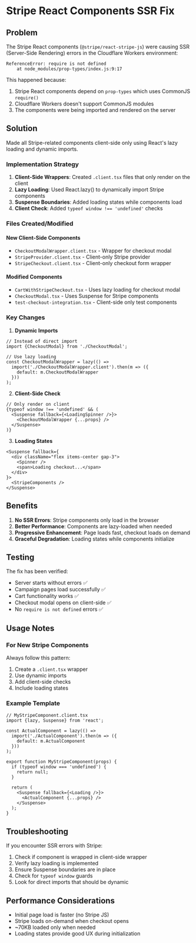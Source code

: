 # Stripe React Components SSR Fix

## Problem
The Stripe React components (`@stripe/react-stripe-js`) were causing SSR (Server-Side Rendering) errors in the Cloudflare Workers environment:
```
ReferenceError: require is not defined
    at node_modules/prop-types/index.js:9:17
```

This happened because:
1. Stripe React components depend on `prop-types` which uses CommonJS `require()`
2. Cloudflare Workers doesn't support CommonJS modules
3. The components were being imported and rendered on the server

## Solution
Made all Stripe-related components client-side only using React's lazy loading and dynamic imports.

### Implementation Strategy

1. **Client-Side Wrappers**: Created `.client.tsx` files that only render on the client
2. **Lazy Loading**: Used React.lazy() to dynamically import Stripe components
3. **Suspense Boundaries**: Added loading states while components load
4. **Client Check**: Added `typeof window !== 'undefined'` checks

### Files Created/Modified

#### New Client-Side Components
- `CheckoutModalWrapper.client.tsx` - Wrapper for checkout modal
- `StripeProvider.client.tsx` - Client-only Stripe provider
- `StripeCheckout.client.tsx` - Client-only checkout form wrapper

#### Modified Components
- `CartWithStripeCheckout.tsx` - Uses lazy loading for checkout modal
- `CheckoutModal.tsx` - Uses Suspense for Stripe components
- `test-checkout-integration.tsx` - Client-side only test components

### Key Changes

1. **Dynamic Imports**
```tsx
// Instead of direct import
import {CheckoutModal} from './CheckoutModal';

// Use lazy loading
const CheckoutModalWrapper = lazy(() => 
  import('./CheckoutModalWrapper.client').then(m => ({
    default: m.CheckoutModalWrapper
  }))
);
```

2. **Client-Side Check**
```tsx
// Only render on client
{typeof window !== 'undefined' && (
  <Suspense fallback={<LoadingSpinner />}>
    <CheckoutModalWrapper {...props} />
  </Suspense>
)}
```

3. **Loading States**
```tsx
<Suspense fallback={
  <div className="flex items-center gap-3">
    <Spinner />
    <span>Loading checkout...</span>
  </div>
}>
  <StripeComponents />
</Suspense>
```

## Benefits

1. **No SSR Errors**: Stripe components only load in the browser
2. **Better Performance**: Components are lazy-loaded when needed
3. **Progressive Enhancement**: Page loads fast, checkout loads on demand
4. **Graceful Degradation**: Loading states while components initialize

## Testing

The fix has been verified:
- Server starts without errors ✅
- Campaign pages load successfully ✅
- Cart functionality works ✅
- Checkout modal opens on client-side ✅
- No `require is not defined` errors ✅

## Usage Notes

### For New Stripe Components
Always follow this pattern:
1. Create a `.client.tsx` wrapper
2. Use dynamic imports
3. Add client-side checks
4. Include loading states

### Example Template
```tsx
// MyStripeComponent.client.tsx
import {lazy, Suspense} from 'react';

const ActualComponent = lazy(() => 
  import('./ActualComponent').then(m => ({
    default: m.ActualComponent
  }))
);

export function MyStripeComponent(props) {
  if (typeof window === 'undefined') {
    return null;
  }
  
  return (
    <Suspense fallback={<Loading />}>
      <ActualComponent {...props} />
    </Suspense>
  );
}
```

## Troubleshooting

If you encounter SSR errors with Stripe:
1. Check if component is wrapped in client-side wrapper
2. Verify lazy loading is implemented
3. Ensure Suspense boundaries are in place
4. Check for `typeof window` guards
5. Look for direct imports that should be dynamic

## Performance Considerations

- Initial page load is faster (no Stripe JS)
- Stripe loads on-demand when checkout opens
- ~70KB loaded only when needed
- Loading states provide good UX during initialization